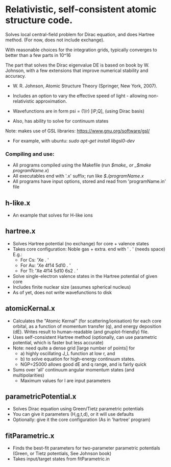 # Relativistic, self-consistent atomic structure code.

Solves local central-field problem for Dirac equation, and does Hartree method.
(For now, does not include exchange).

With reasonable choices for the integration grids, typically converges
to better than a few parts in 10^16

The part that solves the Dirac eigenvalue DE is based on book by W. Johnson,
with a few extensions that improve numerical stability and accuracy.
 * W. R. Johnson, Atomic Structure Theory (Springer, New York, 2007).

 * Includes an option to vary the effective speed of light -
allowing non-relativistic approximation.

 * Wavefunctions are in form psi = (1/r) [iP,Q], (using Dirac basis)

 * Also, has ability to solve for continuum states

Note: makes use of GSL libraries: https://www.gnu.org/software/gsl/

 * For example, with ubuntu: _sudo apt-get install libgsl0-dev_

### Compiling and use:

 * All programs compiled using the Makefile
 (run _$make_ or _$make programName.x_)
 * All executables end with '.x' suffix; run like _$./programName.x_
 * All programs have input options, stored and read from 'programName.in' file

## h-like.x

 * An example that solves for H-like ions

## hartree.x

 * Solves Hartree potential (no exchange) for core + valence states
 * Takes core configuration: Noble gas + extra. end with ' . ' (needs space)
 E.g.:
   * For Cs: 'Xe . '
   * For Au: 'Xe 4f14 5d10 . '
   * For Tl: 'Xe 4f14 5d10 6s2 . '
 * Solve single-electron valence states in the Hartree potential of given core
 * Includes finite nuclear size (assumes spherical nucleus)
 * As of yet, does not write wavefunctions to disk

## atomicKernal.x

 * Calculates the "Atomic Kernal" (for scattering/ionisation) for each core
 orbital, as a function of momentum transfer (q), and energy deposition (dE).
 Writes result to human-readable (and gnuplot-friendly) file.
 * Uses self-consistent Hartree method (optionally, can use parametric potential, which is faster but less accurate)
 * Note: need quite a dense grid [large number of points] for
   * a) highly oscillating J_L function at low r, and
   * b) to solve equation for high-energy continuum states.
   * NGP=25000 allows good dE and q range, and is fairly quick
 * Sums over 'all' continuum angular momentum states (and multipolarities)
   * Maximum values for l are input parameters

## parametricPotential.x

 * Solves Dirac equation using Green/Tietz parametric potentials
 * You can give it parameters (H,g,t,d), or it will use defaults
 * Optionally: give it the core configuration (As in 'hartree' program)

## fitParametric.x

 * Finds the best-fit parameters for two-parameter parametric potentials
   (Green, or Tietz potentials, See Johnson book)
 * Takes input/target states from fitParametric.in
